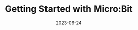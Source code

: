 ---
title: Getting Started with Micro:Bit
description: In this tutorial, you'll learn how to work with your Micro:Bit and the [MakeCode platform](https://makecode.microbit.org/#editor) to upload, run, and test code.
authors: Jon Stapleton
date: 2023-06-24
type: concept
blocks: on-start
tags: basics, lifecycle
video: odXlBt4-FCg
---